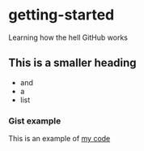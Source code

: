 # getting-started
Learning how the hell GitHub works

## This is a smaller heading 
* and 
* a
* list

### Gist example
This is an example of [my code](https://gist.github.com/diegozaram/24343eabe1501e9ca8db55f2063ebcef)
